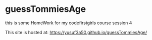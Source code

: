# guessTommiesAge
this is some HomeWork for my codefirstgirls course session 4

This site is hosted at:
https://yusuf3a50.github.io/guessTommiesAge/